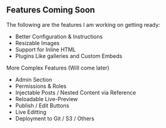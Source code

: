 ## Features Coming Soon 

The following are the features I am working on getting ready:

- Better Configuration & Instructions
- Resizable Images
- Support for Inline HTML
- Plugins Like galleries and Custom Embeds

More Complex Features (Will come later)
- Admin Section
- Permissions & Roles
- Injectable Posts / Nested Content via Reference
- Reloadable Live-Preview
- Publish / Edit Buttons
- Live Editting
- Deployment to Git / S3 / Others

